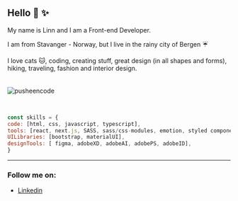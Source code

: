 ## Hello :yellow_heart: :sparkles:

My name is Linn and I am a Front-end Developer. 

I am from Stavanger - Norway, but I live in the rainy city of Bergen :umbrella:
<br />

I love cats :cat:, coding, creating stuff, great design (in all shapes and forms), hiking, traveling, fashion and interior design.
<br />
<br />
<br />
![pusheencode](https://user-images.githubusercontent.com/71352428/171492287-b2573425-229c-4282-be1e-fe7c9b1742f0.gif)

<br />


```javascript
const skills = {
code: [html, css, javascript, typescript],
tools: [react, next.js, SASS, sass/css-modules, emotion, styled components],
UILibraries: [bootstrap, materialUI],
designTools: [ figma, adobeXD, adobeAI, adobePS, adobeID],
}

```

---

### Follow me on:

- [Linkedin](https://www.linkedin.com/in/linn-corneliussen-246b0b56/)
